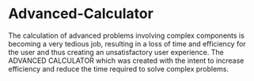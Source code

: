 # Advanced-Calculator
 
The calculation of advanced problems involving complex components is becoming a very tedious job, resulting in a loss of time and efficiency for the user and thus creating an unsatisfactory user experience.
The ADVANCED CALCULATOR which was created with the intent to increase efficiency and reduce the time required to solve complex problems.

